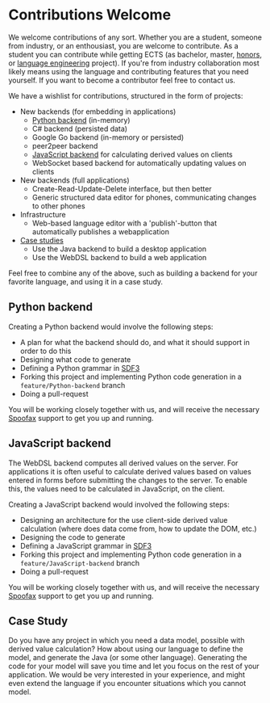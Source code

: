 # Contributions Welcome

We welcome contributions of any sort.
Whether you are a student, someone from industry, or an enthousiast, you are welcome to contribute.
As a student you can contribute while getting ECTS (as bachelor, master, [honors](http://honours.tudelft.nl/), or [language engineering](https://weblab.tudelft.nl/in4333/) project).
If you're from industry collaboration most likely means using the language and contributing features that you need yourself.
If you want to become a contributor feel free to contact us.

We have a wishlist for contributions, structured in the form of projects:

* New backends (for embedding in applications)
  * [Python backend](#python-backend) (in-memory)
  * C# backend (persisted data)
  * Google Go backend (in-memory or persisted)
  * peer2peer backend
  * [JavaScript backend](#javascript-backend) for calculating derived values on clients
  * WebSocket based backend for automatically updating values on clients
* New backends (full applications)
  * Create-Read-Update-Delete interface, but then better
  * Generic structured data editor for phones, communicating changes to other phones
* Infrastructure
  * Web-based language editor with a 'publish'-button that automatically publishes a webapplication
* [Case studies](#case-study)
  * Use the Java backend to build a desktop application
  * Use the WebDSL backend to build a web application

Feel free to combine any of the above, such as building a backend for your favorite language, and using it in a case study.


## Python backend

Creating a Python backend would involve the following steps:

* A plan for what the backend should do, and what it should support in order to do this
* Designing what code to generate
* Defining a Python grammar in [SDF3](http://www.metaborg.org/sdf3/)
* Forking this project and implementing Python code generation in a `feature/Python-backend` branch
* Doing a pull-request

You will be working closely together with us, and will receive the necessary [Spoofax](http://www.metaborg.org/spoofax/) support to get you up and running.


## JavaScript backend

The WebDSL backend computes all derived values on the server.
For applications it is often useful to calculate derived values based on values entered in forms before submitting the changes to the server.
To enable this, the values need to be calculated in JavaScript, on the client.

Creating a JavaScript backend would involved the following steps:

* Designing an architecture for the use client-side derived value calculation (where does data come from, how to update the DOM, etc.)
* Designing the code to generate
* Defining a JavaScript grammar in [SDF3](http://www.metaborg.org/sdf3/)
* Forking this project and implementing Python code generation in a `feature/JavaScript-backend` branch
* Doing a pull-request

You will be working closely together with us, and will receive the necessary [Spoofax](http://www.metaborg.org/spoofax/) support to get you up and running.


## Case Study
Do you have any project in which you need a data model, possible with derived value calculation?
How about using our language to define the model, and generate the Java (or some other language).
Generating the code for your model will save you time and let you focus on the rest of your application.
We would be very interested in your experience, and might even extend the language if you encounter situations which you cannot model.
